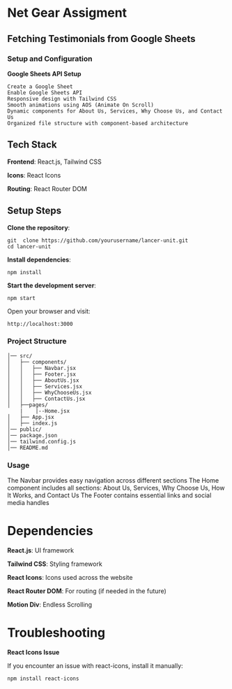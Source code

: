 # Net Gear Assigment 

## Fetching Testimonials from Google Sheets
### Setup and Configuration

**Google Sheets API Setup**


```bin
Create a Google Sheet 
Enable Google Sheets API
Responsive design with Tailwind CSS
Smooth animations using AOS (Animate On Scroll)
Dynamic components for About Us, Services, Why Choose Us, and Contact Us
Organized file structure with component-based architecture
```

## Tech Stack

**Frontend**: React.js, Tailwind CSS

**Icons**: React Icons

**Routing**: React Router DOM



## Setup Steps

**Clone the repository**:

```bin
git  clone https://github.com/yourusername/lancer-unit.git
cd lancer-unit
```
**Install dependencies**:
```bin 
npm install
```
**Start the development server**:
```bin 
npm start
```
Open your browser and visit:
```bin
http://localhost:3000 
```

### Project Structure

```bin
│── src/
│   ├── components/
│   │   ├── Navbar.jsx
│   │   ├── Footer.jsx
│   │   ├── AboutUs.jsx
│   │   ├── Services.jsx
│   │   ├── WhyChooseUs.jsx
│   │   ├── ContactUs.jsx
│   ├──pages/
    |    |--Home.jsx
│   ├── App.jsx
│   ├── index.js
│── public/
│── package.json
│── tailwind.config.js
│── README.md
```
### Usage

The Navbar provides easy navigation across different sections
The Home component includes all sections: About Us, Services, Why Choose Us, How It Works, and Contact Us
The Footer contains essential links and social media handles

# Dependencies

**React.js**: UI framework

**Tailwind CSS**: Styling framework

**React Icons**: Icons used across the website

**React Router DOM**: For routing (if needed in the future)

**Motion Div**: Endless Scrolling 

# Troubleshooting
**React Icons Issue**

If you encounter an issue with react-icons, install it manually:
```bin
npm install react-icons
```
